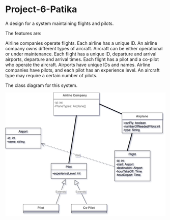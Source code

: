 # Project-6-Patika
A design for a system maintaining flights and pilots.

The features are:

Airline companies operate flights. Each airline has a unique ID.
An airline company owns different types of aircraft.
Aircraft can be either operational or under maintenance.
Each flight has a unique ID, departure and arrival airports, departure and arrival times.
Each flight has a pilot and a co-pilot who operate the aircraft.
Airports have unique IDs and names.
Airline companies have pilots, and each pilot has an experience level.
An aircraft type may require a certain number of pilots.

The class diagram for this system.

![diagram image](https://github.com/simay-uygur/Project-6-Patika/blob/main/imagep6.png)






